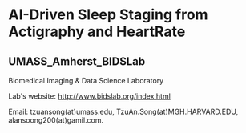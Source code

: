 # AI-Driven Sleep Staging from Actigraphy and HeartRate
<!-- 
Tzu-An Song<sup>1</sup>, Samadrita Roy Chowdhury<sup>1</sup>, Fan Yang<sup>1</sup>, Joyita Dutta<sup>1</sup></br>
<sup>1</sup>Department of Electrical and Computer Engineering, University of Massachusetts Lowell, Lowell, MA, 01854 USA and co-affiliated with Massachusetts General Hospital, Boston, MA, 02114.

The intrinsically low spatial resolution of positron emission tomography (PET) leads to image quality degradation and inaccurate image-based quantitation. Recently developed supervised super-resolution (SR) approaches are of great relevance to PET but require paired low- and high-resolution images for training, which are usually unavailable for clinical datasets. In this paper, we present a self-supervised SR (SSSR) technique for PET based on dual generative adversarial networks (GANs), which precludes the need for paired training data, ensuring wider applicability and adoptability. The SSSR network receives as inputs a low-resolution PET image, a high-resolution anatomical magnetic resonance (MR) image, spatial information (axial and radial coordinates), and a high-dimensional feature set extracted from an auxiliary CNN which is separately-trained in a supervised manner using paired simulation datasets. The network is trained using a loss function which includes two adversarial loss terms, a cycle consistency term, and a total variation penalty on the SR image. We validate the SSSR technique using a clinical neuroimaging dataset. We demonstrate that SSSR is promising in terms of image quality, peak signal-to-noise ratio, structural similarity index, contrast-to-noise ratio, and an additional no-reference metric developed specifically for SR image quality assessment. Comparisons with other SSSR variants suggest that its high performance is largely attributable to simulation guidance.

Published in: Neural Networks

Pages: 83 - 91

DOI: 10.1016/j.neunet.2020.01.029

The paper can be found [here](https://www.sciencedirect.com/science/article/abs/pii/S0893608020300393?via%3Dihub).

Our previous work is also available [here](https://github.com/alansoong200/SR_PET_CNN) on github.


## Prerequisites

This code uses:

- Python 2.7
- Pytorch 0.4.0
- matplotlib 2.2.4
- numpy 1.16.4
- scipy 1.2.1
- NVIDIA GPU
- CUDA 8.0
- CuDNN 7.1.2

## Dataset

BrainWeb (Simulated Brain Database):
https://brainweb.bic.mni.mcgill.ca/brainweb/

Alzheimer’s Disease Neuroimaging Initiative (ADNI) (Clinical Database):
http://adni.loni.usc.edu/

## Citation
If this work inspires you, please cite our paper:

	@article{
		song_pet_2020,
		title = {{PET} image super-resolution using generative adversarial networks},
		volume = {125},
		issn = {0893-6080},
		url = {http://www.sciencedirect.com/science/article/pii/S0893608020300393},
		doi = {10.1016/j.neunet.2020.01.029},
		language = {en},
		urldate = {2020-07-02},
		journal = {Neural Networks},
		author = {Song, Tzu-An and Chowdhury, Samadrita Roy and Yang, Fan and Dutta, Joyita},
		month = may,
		year = {2020},
		keywords = {Super-resolution, CNN, GAN, Multimodality imaging, PET, Self-supervised},
		pages = {83--91},
	}
}
-->
## UMASS_Amherst_BIDSLab
Biomedical Imaging & Data Science Laboratory

Lab's website:
http://www.bidslab.org/index.html


Email: tzuansong(at)umass.edu, 
       TzuAn.Song(at)MGH.HARVARD.EDU, 
       alansoong200(at)gamil.com.
